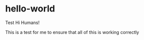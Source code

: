 # hello-world
Test
Hi Humans!


This is a test for me to ensure that all of this is working correctly
